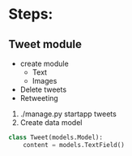 # Steps: 

## Tweet module

- create module
  - Text
  - Images
- Delete tweets
- Retweeting

1. ./manage.py startapp tweets 
2. Create data model
```python
class Tweet(models.Model):
    content = models.TextField()
```
